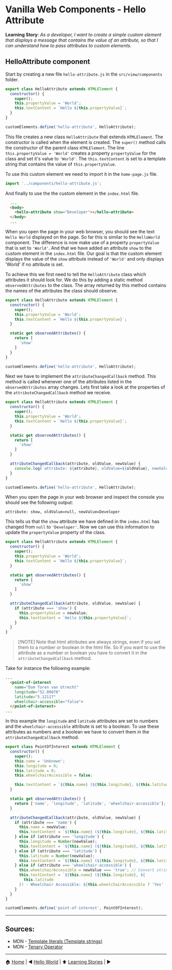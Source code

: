 # Vanilla Web Components - Hello Attribute

**Learning Story**: _As a developer, I want to create a simple custom element that displays a message that contains the value of an attribute, so that I can understand how to pass attributes to custom elements._

## HelloAttribute component

Start by creating a new file `hello-attribute.js` in the `src/view/components` folder.

```javascript
export class HelloAttribute extends HTMLElement {
  constructor() {
    super();
    this.propertyValue = 'World';
    this.textContent = `Hello ${this.propertyValue}`;
  }
}

customElements.define('hello-attribute', HelloAttribute);
```

This file creates a new class `HelloAttribute` that extends `HTMLElement`.
The constructor is called when the element is created.
The `super()` method calls the constructor of the parent class `HTMLElement`.
The line `this.propertyValue = 'World'` creates a property `propertyValue` for the class and set it's value to `'World'`.
The `this.textContent` is set to a template string that contains the value of `this.propertyValue`.

To use this custom element we need to import it in the `home-page.js` file.

```javascript
import '../components/hello-attribute.js';
```

And finally to use the the custom element in the `index.html` file.

```html
  ...
  <body>
    <hello-attribute show="Developer"></hello-attribute>
  </body>
  ...
```

When you open the page in your web browser, you should see the text `Hello World` displayed on the page.
So far this is similar to the `HelloWorld` component. The difference is now make use of a property `propertyValue` that is set to `'World'`.
And that we have added an attribute `show` to the custom element in the `index.html` file.
Our goal is that the custom element displays the value of the `show` attribute instead of `'World'` and only displays 'World' if no attribute is set.

To achieve this we first need to tell the `HelloAttribute` class which attributes it should look for. We do this by adding a static method `observedAttributes` to the class. The array returned by this method contains the names of the attributes the class should observe.

```javascript
export class HelloAttribute extends HTMLElement {
  constructor() {
    super();
    this.propertyValue = 'World';
    this.textContent = `Hello ${this.propertyValue}`;
  }

  static get observedAttributes() {
    return [
      'show'
    ]
  }
}

customElements.define('hello-attribute', HelloAttribute);
```

Next we have to implement the `attributeChangedCallback` method. This method is called whenever one of the attributes listed in the `observedAttributes` array changes.
Lets first take a look at the properties of the `attributeChangedCallback` method we receive.

```javascript
export class HelloAttribute extends HTMLElement {
  constructor() {
    super();
    this.propertyValue = 'World';
    this.textContent = `Hello ${this.propertyValue}`;
  }

  static get observedAttributes() {
    return [
      'show'
    ]
  }

  attributeChangedCallback(attribute, oldValue, newValue) {
    console.log(`attribute: ${attribute}, oldValue=${oldValue}, newValue=${newValue}`);
  }
}

customElements.define('hello-attribute', HelloAttribute);
```

When you open the page in your web browser and inspect the console you should see the following output:

```text
attribute: show, oldValue=null, newValue=Developer
```

This tells us that the `show` attribute we have defined in the `index.html` has changed from `null` to `'Developer'`. Now we can use this information to update the `propertyValue` property of the class.

```javascript
export class HelloAttribute extends HTMLElement {
  constructor() {
    super();
    this.propertyValue = 'World';
    this.textContent = `Hello ${this.propertyValue}`;
  }

  static get observedAttributes() {
    return [
      'show'
    ]
  }

  attributeChangedCallback(attribute, oldValue, newValue) {
    if (attribute === 'show') {
      this.propertyValue = newValue;
      this.textContent = `Hello ${this.propertyValue}`;
    }
  }
}
```

> [!NOTE] Note that html attributes are always strings, even if you set them to a number or boolean in the html file. So if you want to use the attribute as a number or boolean you have to convert it in the `attributeChangedCallback` method.

Take for instance the following example:

```html
...
  <point-of-interest
    name="Dom Toren van Utrecht"
    longitude="52.09078"
    latitude="5.12117"
    wheelchair-accessible="false">
  </point-of-interest>
...
```

In this example the `longitude` and `latitude` attributes are set to numbers and the `wheelchair-accessible` attribute is set to a boolean. To use these attributes as numbers and a boolean we have to convert them in the `attributeChangedCallback` method.

```javascript
export class PointOfInterest extends HTMLElement {
  constructor() {
    super();
    this.name = 'Unknown';
    this.longitude = 0;
    this.latitude = 0;
    this.wheelchairAccessible = false;

    this.textContent = `${this.name} (${this.longitude}, ${this.latitude}) - Wheelchair Accessible: ${this.wheelchairAccessible}`;
  }

  static get observedAttributes() {
    return ['name', 'longitude', 'latitude', 'wheelchair-accessible'];
  }

  attributeChangedCallback(attribute, oldValue, newValue) {
    if (attribute === 'name') {
      this.name = newValue;
      this.textContent = `${this.name} (${this.longitude}, ${this.latitude})`;
    } else if (attribute === 'longitude') {
      this.longitude = Number(newValue);
      this.textContent = `${this.name} (${this.longitude}, ${this.latitude})`;
    } else if (attribute === 'latitude') {
      this.latitude = Number(newValue);
      this.textContent = `${this.name} (${this.longitude}, ${this.latitude})`;
    } else if (attribute === 'wheelchair-accessible') {
      this.wheelchairAccessible = newValue === 'true'; // Convert string to boolean
      this.textContent = `${this.name} (${this.longitude}, ${
        this.latitude
      }) - Wheelchair Accessible: ${this.wheelchairAccessible ? 'Yes' : 'No'}`;
    }
  }
}

customElements.define('point-of-interest', PointOfInterest);
```

---
## Sources:

* MDN - [Template literals (Template strings)](https://developer.mozilla.org/en-US/docs/Web/JavaScript/Reference/Template_literals)
* MDN - [Tenary Operator](https://developer.mozilla.org/en-US/docs/Web/JavaScript/Reference/Operators/Conditional_Operator)

---

:house: [Home](../README.md) | :arrow_backward: [Hello World](./hello-world.md) | :arrow_up: [Learning Stories](./README.md) | [](./) :arrow_forward:
